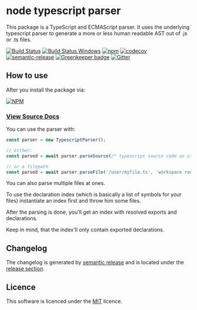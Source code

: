 # node typescript parser

This package is a TypeScript and ECMAScript parser. It uses the underlying typescript parser to generate
a more or less human readable AST out of .js or .ts files.

[![Build Status](https://travis-ci.org/buehler/node-typescript-parser.svg)](https://travis-ci.org/buehler/node-typescript-parser)
[![Build Status Windows](https://ci.appveyor.com/api/projects/status/j06bqjc4tkdt7sej?svg=true)](https://ci.appveyor.com/project/buehler/node-typescript-parser)
[![npm](https://img.shields.io/npm/v/typescript-parser.svg?maxAge=3600)](https://www.npmjs.com/package/typescript-parser)
[![codecov](https://codecov.io/gh/buehler/node-typescript-parser/branch/master/graph/badge.svg)](https://codecov.io/gh/buehler/node-typescript-parser)
[![semantic-release](https://img.shields.io/badge/%20%20%F0%9F%93%A6%F0%9F%9A%80-semantic--release-e10079.svg)](https://github.com/semantic-release/semantic-release)
[![Greenkeeper badge](https://badges.greenkeeper.io/buehler/node-typescript-parser.svg)](https://greenkeeper.io/)
[![Gitter](https://img.shields.io/gitter/room/node-typescript-parser/Lobby.svg)](https://gitter.im/node-typescript-parser/Lobby)

## How to use

After you install the package via:

[![NPM](https://nodei.co/npm/typescript-parser.png?downloads=true&stars=true)](https://nodei.co/npm/typescript-parser/)

### [View Source Docs](https://buehler.github.io/node-typescript-parser/)

You can use the parser with:

```typescript
const parser = new TypescriptParser();

// either:
const parsed = await parser.parseSource(/* typescript source code as string */);

// or a filepath
const parsed = await parser.parseFile('/user/myfile.ts', 'workspace root');
```

You can also parse multiple files at ones.

To use the declaration index (which is basically a list of symbols for your files)
instantiate an index first and throw him some files.

After the parsing is done, you'll get an index with resolved
exports and declarations.

Keep in mind, that the index'll only contain exported declarations.

## Changelog

The changelog is generated by [semantic release](https://github.com/semantic-release/semantic-release) and is located under the
[release section](https://github.com/buehler/node-typescript-parser/releases).

## Licence

This software is licenced under the [MIT](LICENSE) licence.

